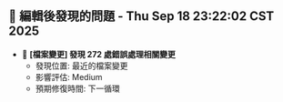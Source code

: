 ## 🚨 編輯後發現的問題 - Thu Sep 18 23:22:02 CST 2025

- 🔄 **[檔案變更] 發現      272 處錯誤處理相關變更**
  - 發現位置: 最近的檔案變更
  - 影響評估: Medium
  - 預期修復時間: 下一循環

